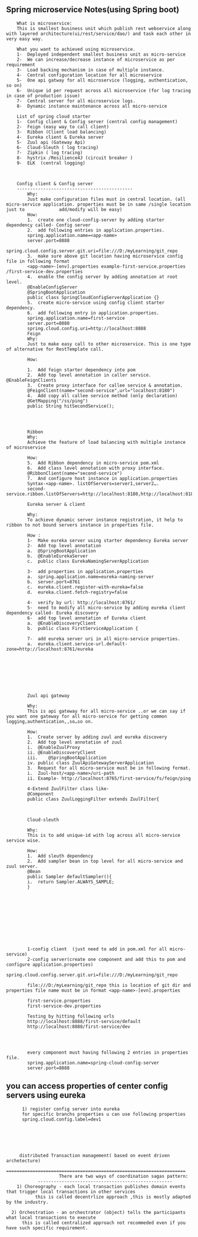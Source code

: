 Spring microservice Notes(using Spring boot)
----------------------------------------------
		 
		What is microservice:
		This is smallest business unit which publish rest webservice along with layered architecture(ui/rest/service/dao/) and task each other in very easy way.
		
		What you want to achieved using microservice.
		1-	Deployed independent smallest business unit as micro-service
		2-	We can increase/decrease instance of microservice as per requirement
		3-	Load backing mechanism in case of multiple instance.
		4-	Central configuration location for all microservice
		5-	One api gatway for all microservice (logging, authentication, so on)
		6-	Unique id per request across all microservice (for log tracing in case of production issue)
		7-	Central server for all microservice logs.
		8-	Dynamic instance maintenance across all micro-service
		
		List of spring cloud starter
		1-	Config client & Config server (central config management)
		2-	Feign (easy way to call client)
		3-	Ribbon (Client load balancing)
		4-	Eureka client & Eureka server
		5-	Zuul api (Gateway Api)
		6-	Cloud-Sleuth ( log tracing)
		7-	Zipkin ( log tracing)
		8-	hystrix /Resilience4J (circuit breaker )
		9-	ELK  (central logging)
		
		
		
		Config client & Config server
		--------------------------------------------
			Why:
			Just make configuration files must in central location. (all micro-service application. properties must be in same /single location just to 			add/modify will be easy)
			How:
			1.	create one cloud-config-server by adding starter dependency called- Config server
			2.	add following entries in application.properties.
			spring.application.name=<app-name>
			server.port=8888
			spring.cloud.config.server.git.uri=file:///D:/myLearning/git_repo
			3.	make sure above git location having microservice config file in following format
			<app-name>-[env].properties example-first-service.properties /first-service-dev.properties
			4.	enable the config server by adding annotation at root level.
			@EnableConfigServer
			@SpringBootApplication
			public class SpringCloudConfigServerApplication {}
			5.	create micro-service using config client starter dependency.
			6.	add following entry in application.properties.
			spring.application.name=first-service
			server.port=8080
			spring.cloud.config.uri=http://localhost:8888
			Feign
			Why:
			Just to make easy call to other microservice. This is one type of alternative for RestTemplate call.
			
			How:
			
			1.	Add feign starter dependency into pom
			2.	Add top level annotation in caller service. @EnableFeignClients
			3.	Create proxy interface for callee service & annotation.
			@FeignClient(name="second-service",url="localhost:8180")
			4.	Add copy all callee service method (only declaration)
			@GetMapping("/ss/ping")
			public String hitSecondService();
			
			
			
			
			Ribbon
			Why:
			Achieve the feature of load balancing with multiple instance of microservice
			
			How:
			5.	Add Ribbon dependency in micro-service pom.xml
			6.	Add class level annotation with proxy interface.
			@RibbonClient(name="second-service")
			7.	And configure host instance in application.properties 
			Syntax-<app-name>. listOfServers=server1,server2….
			second-service.ribbon.listOfServers=http://localhost:8180,http://localhost:8181
			
			Eureka server & client
			
			Why:
			To achieve dynamic server instance registration, it help to ribbon to not bound servers instance in properties file.
			
			How :
			1-	Make eureka server using starter dependency Eureka server
			2-	Add top level annotation
			a.	@SpringBootApplication
			b.	@EnableEurekaServer
			c.	public class EurekaNamingServerApplication
			
			3-	add properties in application.properties
			a.	spring.application.name=eureka-naming-server
			b.	server.port=8761
			c.	eureka.client.register-with-eureka=false
			d.	eureka.client.fetch-registry=false
			
			4-	verify by url: http://localhost:8761/
			5-	need to modify all micro-service by adding eureka client dependency called- Eureka discovery
			6-	add top level annotation of Eureka client
			a.	@EnableDiscoveryClient
			b.	public class FirstServiceApplication {
			
			7-	add eureka server uri in all micro-service properties.
			a.	eureka.client.service-url.default-zone=http://localhost:8761/eureka
			
				
			
			
			
			
			
			
			Zuul api gateway
			
			Why:
			This is api gateway for all micro-service ..or we can say if you want one gateway for all micro-service for getting common logging,authentication,,so…so on.
			
			How:
			1.	Create server by adding zuul and eureka discovery
			2.	Add top level annotation of zuul
			i.	@EnableZuulProxy
			ii.	@EnableDiscoveryClient
			iii.	@SpringBootApplication
			iv.	public class ZuulApiGatewayServerApplication 
			3.	Request for all micro-service must be in following format.
			i.	Zuul-host/<app-name>/uri-path
			ii.	Example- http://localhost:8765/first-service/fs/feign/ping
			
			4-Extend ZuulFilter class like- 
			@Component
			public class ZuulLoggingFilter extends ZuulFilter{
			
			
			
			Cloud-sleuth
			
			Why:
			This is to add unique-id with log across all micro-service service wise.
			
			How:
			1.	Add sleuth dependency 
			2.	Add sampler bean in top level for all micro-service and zuul server.
			@Bean
			public Sampler defaultSampler(){
			i.	return Sampler.ALWAYS_SAMPLE;
			}
			
			
			
			
			
			
			
			
			
			
			
			1-config client  (just need to add in pom.xml for all micro-service)
			2-config server(create one component and add this to pom and configure application.properties)
			spring.cloud.config.server.git.uri=file:///D:/myLearning/git_repo
			
			file:///D:/myLearning/git_repo this is location of git dir and properties file name must be in format <app-name>-[evn].properties
			
			first-service.properties
			first-service-dev.properties
			
			Testing by hitting following urls
			http://localhost:8888/first-service/default
			http://localhost:8888/first-service/dev
			
			
			
			
			every component must having following 2 entries in properties file.
			spring.application.name=spring-cloud-config-server
			server.port=8888
			




  you can access properties of center config servers using eureka
  ----------------------------------------------------------------
  
		  1) register config server into eureka
		  for specific branchs properties u can use following properties
		  spring.cloud.config.label=dev1
		  
		  
		  
		  
		  
		  
		 distributed Transaction management( based on event driven archetecture)
		 ====================================================================
	                    There are two ways of coordination sagas pattern:
			    ---------------------------------------------------
		1) Choreography - each local transaction publishes domain events that trigger local transactions in other services
	           this is called decentrlize approach ,this is mostly adapted by the industry.
	  
	  2) Orchestration - an orchestrator (object) tells the participants what local transactions to execute
	      this is called centralized approach not recommeded even if you have such specific requirement.
  











